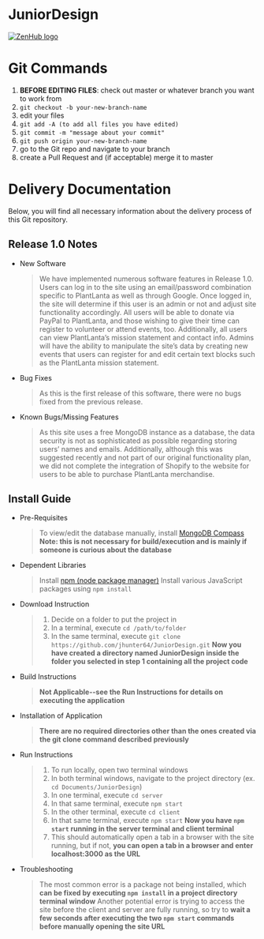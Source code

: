 # JuniorDesign
<a href="https://zenhub.com"><img src="https://dxssrr2j0sq4w.cloudfront.net/3.2.0/img/external/zenhub-badge.png" alt="ZenHub logo"></a>


# Git Commands
1. **BEFORE EDITING FILES**: check out master or whatever branch you want to work from
2. `git checkout -b your-new-branch-name`
3. edit your files
4. `git add -A (to add all files you have edited)`
5. `git commit -m "message about your commit"`
6. `git push origin your-new-branch-name`
7. go to the Git repo and navigate to your branch
8. create a Pull Request and (if acceptable) merge it to master

# Delivery Documentation
Below, you will find all necessary information about the delivery process of this Git repository.

## Release 1.0 Notes
- New Software
	> We have implemented numerous software features in Release 1.0. Users can log in to the site using an email/password combination specific to PlantLanta as well as through Google. Once logged in, the site will determine if this user is an admin or not and adjust site functionality accordingly. All users will be able to donate via PayPal to PlantLanta, and those wishing to give their time can register to volunteer or attend events, too. Additionally, all users can view PlantLanta’s mission statement and contact info. Admins will have the ability to manipulate the site’s data by creating new events that users can register for and edit certain text blocks such as the PlantLanta mission statement.

- Bug Fixes
	> As this is the first release of this software, there were no bugs fixed from the previous release.

- Known Bugs/Missing Features
	> As this site uses a free MongoDB instance as a database, the data security is not as sophisticated as possible regarding storing users’ names and emails. Additionally, although this was suggested recently and not part of our original functionality plan, we did not complete the integration of Shopify to the website for users to be able to purchase PlantLanta merchandise.

## Install Guide

- Pre-Requisites
	> To view/edit the database manually, install [MongoDB Compass](https://www.mongodb.com/try/download/compass)
	**Note: this is not necessary for build/execution and is mainly if someone is curious about the database**
- Dependent Libraries
	> Install [npm (node package manager)](https://www.npmjs.com/get-npm)
	> Install various JavaScript packages using `npm install`
- Download Instruction
	> 1. Decide on a folder to put the project in
	> 2. In a terminal, execute `cd /path/to/folder`
	> 3. In the same terminal, execute `git clone https://github.com/jhunter64/JuniorDesign.git`
	**Now you have created a directory named JuniorDesign inside the folder you selected in step 1 containing all the project code**
- Build Instructions
	> **Not Applicable--see the Run Instructions for details on executing the application**
- Installation of Application
	> **There are no required directories other than the ones created via the git clone command described previously**
- Run Instructions
	> 1. To run locally, open two terminal windows
	> 2. In both terminal windows, navigate to the project directory (ex. `cd Documents/JuniorDesign`)
	> 3. In one terminal, execute `cd server`
	> 4. In that same terminal, execute `npm start`
	> 5. In the  other terminal, execute `cd client`
	> 6. In that same terminal, execute `npm start`
	**Now you have `npm start` running in the server terminal and client terminal**
	> 7. This should automatically open a tab in a browser with the site running, but if not, **you can open a tab in a browser and enter localhost:3000 as the URL**
- Troubleshooting
	> The most common error is a package not being installed, which **can be fixed by executing `npm install` in a project directory terminal window**
	> Another potential error is trying to access the site before the client and server are fully running, so try to **wait a few seconds after executing the two `npm start` commands before manually opening the site URL**
